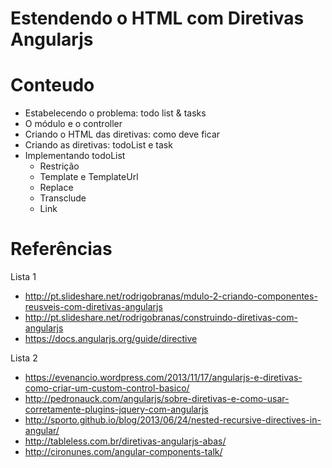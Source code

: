 Estendendo o HTML com Diretivas Angularjs
=

Conteudo
====

- Estabelecendo o problema: todo list & tasks
- O módulo e o controller
- Criando o HTML das diretivas: como deve ficar
- Criando as diretivas: todoList e task
- Implementando todoList
	+ Restrição
	+ Template e TemplateUrl
	+ Replace
	+ Transclude
	+ Link

Referências
====

Lista 1

- http://pt.slideshare.net/rodrigobranas/mdulo-2-criando-componentes-reusveis-com-diretivas-angularjs
- http://pt.slideshare.net/rodrigobranas/construindo-diretivas-com-angularjs
- https://docs.angularjs.org/guide/directive

Lista 2

- https://evenancio.wordpress.com/2013/11/17/angularjs-e-diretivas-como-criar-um-custom-control-basico/
- http://pedronauck.com/angularjs/sobre-diretivas-e-como-usar-corretamente-plugins-jquery-com-angularjs
- http://sporto.github.io/blog/2013/06/24/nested-recursive-directives-in-angular/
- http://tableless.com.br/diretivas-angularjs-abas/
- http://cironunes.com/angular-components-talk/